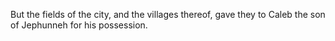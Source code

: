 But the fields of the city, and the villages thereof, gave they to Caleb the son of Jephunneh for his possession.

